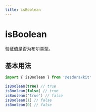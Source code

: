 ```yaml
---
title: isBoolean
---
```


# isBoolean

验证值是否为布尔类型。

## 基本用法

```typescript
import { isBoolean } from '@esdora/kit'

isBoolean(true) // true
isBoolean(false) // true
isBoolean('true') // false
isBoolean(1) // false
isBoolean(0) // false
```
